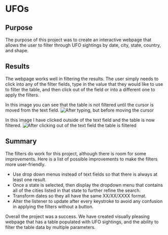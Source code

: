 # UFOs
## Purpose
The purpose of this project was to create an interactive webpage that allows the user to filter through UFO sightings by date, city, state, country, and shape.
## Results
The webpage works well in filtering the results. The user simply needs to click into any of the filter fields, type in the value that they would like to use to filter the table, and then click out of the field or into a different one to apply the filters.

In this image you can see that the table is not filtered until the cursor is moved from the text field.
![After typing, but before moving the cursor](images/beforeclick.png)  
  
In this image I have clicked outside of the text field and the table is now filtered.
![After clicking out of the text field the table is filtered](images/afterclick.png)
## Summary
The filters do work for this project, although there is room for some improvements. Here is a list of possible improvements to make the filters more user-friendly.  
  
 - Use drop down menus instead of text fields so that there is always at least one result.
 - Once a state is selected, then display the dropdown menu that contains all of the cities listed in that state to further refine the search.
 - Transform dates so they all have the same XX/XX/XXXX format.
 - Alter the listener to update after every keystroke to avoid any confusion in applying the filters without a button.

Overall the project was a success. We have created visually pleasing webpage that has a table populated with UFO sightings, and the ability to filter the table data by multiple parameters.

